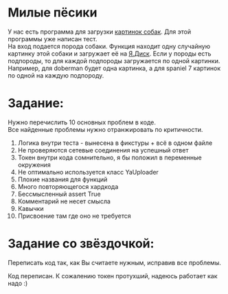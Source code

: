 
# Милые пёсики
У нас есть программа для загрузки [картинок собак](https://dog.ceo/dog-api/documentation). Для этой программы уже написан тест.  
На вход подается порода собаки. Функция находит одну случайную картинку этой собаки и загружает её на [Я.Диск](https://yandex.ru/dev/disk/poligon/).
Если у породы есть подпороды, то для каждой подпороды загружается по одной картинки.
Например, для doberman будет одна картинка, а для spaniel 7 картинок по одной на каждую подпороду.

# Задание:
Нужно перечислить 10 основных проблем в коде.  
Все найденные проблемы нужно отранжировать по критичности.

1. Логика внутри теста - вынесена в фикстуры +  всё в одном файле
2. Не проверяются сетевые соединения на успешный ответ
3. Токен внутри кода сомнительно, я бы положил в переменные окружения
4. Не оптимально используется класс YaUploader
5. Плохие названия для функций
6. Много повторяющегося хардкода
7. Бессмысленный assert True
8. Комментарий не несет смысла 
9. Кавычки
10. Присвоение там где оно не требуется

# Задание со звёздочкой:
Переписать код так, как Вы считаете нужным, исправив все проблемы.

Код переписан. К сожалению токен протухший, надеюсь работает как надо :)
